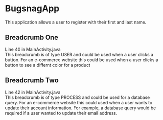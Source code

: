 ﻿# BugsnagApp
This application allows a user to register with their first and last name.

<h2>Breadcrumb One</h2>
<div>Line 40 in MainActivity.java</div>
This breadcrumb is of type USER and could be used when a user clicks a button.
For an e-commerce website this could be used when a user clicks a button to see a differnt color for a product

<h2>Breadcrumb Two</h2>
<div>Line 42 in MainActivity.java</div>
This breadcrumb is of type PROCESS and could be used for a database query.
For an e-commerce website this could used when a user wants to update their account information.
For example, a database query would be required if a user wanted to update their email address.
